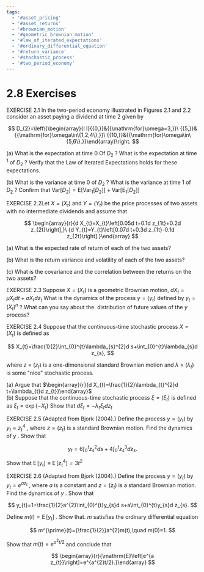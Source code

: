 ```yaml
---
tags:
  - '#asset_pricing'
  - '#asset_returns'
  - '#brownian_motion'
  - '#geometric_brownian_motion'
  - '#law_of_iterated_expectations'
  - '#ordinary_differential_equation'
  - '#return_variance'
  - '#stochastic_process'
  - '#two_period_economy'
---
```

# 2.8 Exercises  

EXERCISE 2.1 In the two-period economy illustrated in Figures 2.1 and 2.2 consider an asset paying a dividend at time 2 given by  

$$
D_{2}=\left\{\begin{array}{l l}{{0,}}&{{\mathrm{for}\omega=3,}}\ {{5,}}&{{\mathrm{for}\omega\in\{1,2,4\},}}\ {{10,}}&{{\mathrm{for}\omega\in\{5,6\}.}}\end{array}\right.
$$  

(a) What is the expectation at time $0$ Of $D_{2}$ ? What is the expectation at time $^{1}$ of $D_{2}$ ? Verify that the Law of Iterated Expectations holds for these expectations.  

(b) What is the variance at time $0$ of $D_{2}$ ? What is the variance at time 1 of $D_{2}$ ? Confirm that $\mathrm{Var}[D_{2}]=\mathrm{E}\left[\mathrm{Var}_{1}[D_{2}]\right]+\mathrm{Var}\left[\mathrm{E}_{1}[D_{2}]\right]$  

EXERCISE 2.2Let $X=\left(X_{t}\right)$ and $Y=\left(Y_{t}\right)$ be the price processes of two assets with no intermediate dividends and assume that  

$$
\begin{array}{r}{d X_{t}=X_{t}\left[0.05d t+0.1d z_{1t}+0.2d z_{2t}\right],}\ {d Y_{t}=Y_{t}\left[0.07d t+0.3d z_{1t}-0.1d z_{2t}\right].}\end{array}
$$  

(a) What is the expected rate of return of each of the two assets?  

(b) What is the return variance and volatility of each of the two assets?  

(c) What is the covariance and the correlation between the returns on the two assets?  

EXERCISE 2.3 Suppose $X=\left(X_{t}\right)$ is a geometric Brownian motion, $d X_{t}=\mu X_{t}d t+\sigma X_{t}d z_{t}$ What is the dynamics of the process $y=\left(y_{t}\right)$ defined by $y_{t}=(X_{t})^{n}$ ? What can you say about the. distribution of future values of the $y$ process?  

EXERCISE 2.4 Suppose that the continuous-time stochastic process $X=\left(X_{t}\right)$ is defined as  

$$
X_{t}=\frac{1}{2}\int_{0}^{t}\lambda_{s}^{2}d s+\int_{0}^{t}\lambda_{s}d z_{s},
$$  

where $z~=~\left(z_{t}\right)$ is a one-dimensional standard Brownian motion and $\lambda\:=\:(\lambda_{t})$ is some "nice" stochastic process.  

(a) Argue that $\begin{array}{r}{d X_{t}=\frac{1}{2}\lambda_{t}^{2}d t+\lambda_{t}d z_{t}}\end{array}$   
(b) Suppose that the continuous-time stochastic process $\xi=\left(\xi_{t}\right)$ is defined as $\xi_{t}=\exp\{-X_{t}\}$ Show that $d\xi_{t}=-\lambda_{t}\xi_{t}d z_{t}$  

EXERCISE 2.5 (Adapted from Bjork (2004).) Define the process $y=\left(y_{t}\right)$ by $y_{t}=z_{t}^{4}$ , where $z=\left(z_{t}\right)$ is a standard Brownian motion. Find the dynamics of $y$ . Show that  

$$
y_{t}=6\int_{0}^{t}z_{s}^{2}d s+4\int_{0}^{t}z_{s}^{3}d z_{s}.
$$  

Show that $\operatorname{E}[y_{t}]\equiv\operatorname{E}[z_{t}^{4}]=3t^{2}$  

EXERCISE 2.6 (Adapted from Bjork (2004).) Define the process $y=\left(y_{t}\right)$ by $y_{t}=e^{a z_{t}}$ , where $a$ is a constant and $z=\left(z_{t}\right)$ is a standard Brownian motion. Find the dynamics of $y$ . Show that  

$$
y_{t}=1+\frac{1}{2}a^{2}\int_{0}^{t}y_{s}d s+a\int_{0}^{t}y_{s}d z_{s}.
$$  

Define $m(t)=\operatorname{E}[y_{t}]$ . Show that. $m$ satisfies the ordinary differential equation  

$$
m^{\prime}(t)={\frac{1}{2}}a^{2}m(t),\quad m(0)=1.
$$  

Show that $m(t)=e^{a^{2}t/2}$ and conclude that  

$$
\begin{array}{r}{\mathrm{E}\left[e^{a z_{t}}\right]=e^{a^{2}t/2}.}\end{array}
$$  
